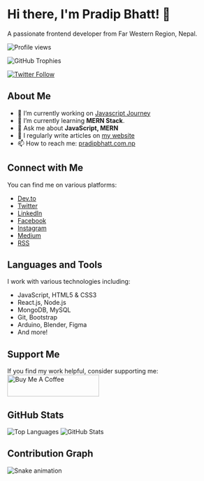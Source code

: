 <!-- Introduction -->
# Hi there, I'm Pradip Bhatt! 👋
A passionate frontend developer from Far Western Region, Nepal.

<!-- Profile Views -->
![Profile views](https://komarev.com/ghpvc/?username=pradipbhatt&label=Profile%20views&color=0e75b6&style=flat)

<!-- GitHub Trophies -->
![GitHub Trophies](https://github-profile-trophy.vercel.app/?username=pradipbhatt&theme=dracula)

<!-- Social Media Badges -->
[![Twitter Follow](https://img.shields.io/twitter/follow/pradipbhatt?logo=twitter&style=for-the-badge)](https://twitter.com/pradipbhatt)

## About Me
- 🔭 I’m currently working on [Javascript Journey](https://github.com/pradipbhatt/javascript_journey)
- 🌱 I’m currently learning **MERN Stack**.
- 💬 Ask me about **JavaScript, MERN**
- 📝 I regularly write articles on [my website](https://pradipbhatt.com.np/article.html)
- 📫 How to reach me: [pradipbhatt.com.np](https://pradipbhatt.com.np)

## Connect with Me
You can find me on various platforms:
- [Dev.to](https://dev.to/pradipbhatt)
- [Twitter](https://twitter.com/pradipbhatt)
- [LinkedIn](https://linkedin.com/in/pradip-p-bhatt)
- [Facebook](https://fb.com/pradipbhatt)
- [Instagram](https://instagram.com/pradipbhatt3)
- [Medium](https://medium.com/@pradipbhatt)
- [RSS](https://pradipbhatt.com.np/article.html)

## Languages and Tools
I work with various technologies including:
- JavaScript, HTML5 & CSS3
- React.js, Node.js
- MongoDB, MySQL
- Git, Bootstrap
- Arduino, Blender, Figma
- And more!

## Support Me
If you find my work helpful, consider supporting me:
<a href="https://www.buymeacoffee.com/pradipbhatt">
  <img src="https://cdn.buymeacoffee.com/buttons/v2/default-yellow.png" height="50" width="210" alt="Buy Me A Coffee">
</a>

## GitHub Stats
![Top Languages](https://github-readme-stats.vercel.app/api/top-langs/?username=pradipbhatt&layout=compact&theme=dracula)
![GitHub Stats](https://github-readme-stats.vercel.app/api?username=pradipbhatt&show_icons=true&theme=dracula)

## Contribution Graph
![Snake animation](https://github.com/pradipbhatt/pradipbhatt/blob/output/github-contribution-grid-snake.svg)
